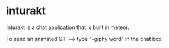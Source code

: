 # inturakt
Inturakt is a chat application that is built in meteor.

To send an animated GIF  --> type "-giphy word" in the chat box.
